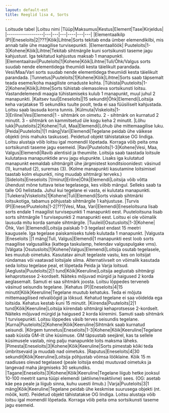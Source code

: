 ```yaml
---
layout: default-est
title: Reeglid lisa 4, Sorts
---
```

Loitsude tabel 
|Loitsu nimi       |Tüüp|Maksumus|Kestus|Element|Tase|Kirjeldus|
|------------------|---|---|---|----|---|---|
|Elementaalkilp (P)|Eneseloits|2|???|Kõik|Lihtne|Sorts tekitab enda ümber elemendikilbi, mis annab talle ühe maagilise turvisepunkti.
|Elementaallöök| Puuteloits|1-3|Kohene|Kõik|Lihtne|Tekitab sihtmärgile kuni sortsikunsti taseme jagu kahjustust. Iga tekitatud kahjustus maksab 1 manapunkti.
|Elementaalravi|Puuteloits|1|Kohene|Kõik|Lihtne|Tuli/Õhk/Valgus sorts suudab nende elementidega theumiidi kesta täielikult parandada. Vesi/Maa/Vari sorts suudab nende elementidega theumiidi kesta täielikult parandada.
|Tunnetus|Puuteloits|1|Kohene|Kõik|Lihtne|Sorts saab täpsemalt teada eseme/koha maagiliste omaduste kohta.
|Tühista|Puuteloits|1-2|Kohene|Kõik|Lihtne|Sorts tühistab olemasoleva sortsikunsti loitsu. Vastandelemendi maagia tühistamiseks kulub 1 manapunkt, muul juhul 2 manapunkti.
|Kaitsev tuul|Eneseloits||15 sekundit|Õhk|Elemendi|Loitsija keha varjatakse 15 sekundiks tuulte poolt, teda ei saa füüsiliselt kahjustada. Loitsu saab lausuda korra tunnis.
|Külmuta|Viskeloits|1-3|Eriline|Vesi|Elemendi|1 - sihtmärk on oimetu. 2 - sihtmärk on kurnatud 2 minutit. 3 - sihtmärk on kammitsetud üle kogu keha 2 minutit.
|Lõhu lukk|Puuteloits|2|Kohene|Tuli, Maa|Elemendi|Lõhub ühe mittemaagilise luku.
|Peida|Puuteloits|1|1 mäng|Vari|Elemendi|Tegelane peidab ühe väikese objekti (mis mahuks taskusse). Peidetud objekt tähistatakse OG lindiga. Loitsu alustaja võib loitsu igal momendil lõpetada. Korraga võib peita oma sortsikunsti taseme jagu esemeid.
|Ravi|Puuteloits|1-3|Kohene|Vesi, Maa, Valgus|Elemendi|Ravib alentisid ja theumiite. Loitsija saab taastada loitsule kulutatava manapunktide arvu jagu elupunkte. Lisaks iga kulutatud manapunkt eemaldab sihtmärgilt ühe järgmistest konditsioonidest: väsinud (1), kurnatud (2), suremas (3). (Kolme manapunkti kasutamine loitsimisel taastab kolm elupunkti, ning muudab sihtmärgi terveks.)
|Sideloits|Eneseloits |1/minut|Eriline|Õhk|Elemendi|Loitsija võib võtta ühendust mõne tuttava teise tegelasega, kes viibib mängul. Selleks saab ta talle OG helistada. Juhul kui tegelane ei vasta, ei kulutata manapunkti.
|Tulekera|Viskeloits|1|Kohene|Tuli|Elemendi|Sorts viskab sihtmärki loitsukotiga, tabamus põhjustab sihtmärgile 1 kahjustuse.
|Turvis (P)|Enese/Puuteloits|1-2|???|Vesi, Maa, Vari|Elemendi|Eneseloitsuna lisab sorts endale 1 maagilist turvisepunkti 1 manapunkti eest. Puuteloitsuna lisab sorts sihtmärgile 1 turvisepunkti 2 manapunkti eest. Loitsu ei ole võimalik lausuda mitu korda samale sihtmärgile.
|Tuuleiil|Osutusloits|1-3|Kohene|Õhk, Vari |Elemendi|Loitsija paiskab 1-3 tegelast endast 15 meetri kaugusele. Iga tegelase paiskamiseks tuleb kulutada 1 manapunkt.
|Valgusta |Eneseloits ||1 mäng|Tuli, Valgus|Elemendi|1 manapunkti eest loob sorts maagilise valgusallika (kattega taskulamp, helendav valguspulgake vms).
|Välgata |Osutusloits|1|Kohene|Valgus|Elemendi|Loitsija osutab tegelasele, kes muutub oimetuks. Kasutatav ainult tegelaste vastu, kes on loitsijat ründamas või vaatavad loitsijale silma. Alternatiivselt on võimalik kasutada seda loitsu tegelase peal, et lõpetada Peida ja Varja loitsud.
|Aeglusta|Puuteloits|2|1 tund|Kõik|Keeruline|Loitsija aeglustab sihtmärgi kehaprotsesse 2-kordselt. Näiteks mõjuvad mürgid ja haigused 2 korda aeglasemalt. Samuti ei saa sihtmärk joosta. Loitsu lõppedes terveneb väsinud seisundis tegelane.
|Kehatus (P)|Eneseloits|4|15 minutit|Kõik|Keeruline|Tegelane muutub kehatuks. Teda ei mõjuta mittemaagilised relvalöögid ja lõksud. Kehatud tegelane ei saa võidelda ega loitsida. Kehatus kestab kuni 15 minutit.
|Kiirenda|Puuteloits|2|1 tund|Kõik|Keeruline|Loitsija kiirendab sihtmärgi kehaprotsesse 2-kordselt. Näiteks mõjuvad mürgid ja haigused 2 korda kiiremini. Samuti saab sihtmärk 1 turvisepunkti. Loitsu lõppedes väsib terves seisundis tegelane.
|Kurna|Puuteloits|2|Kohene|Kõik|Keeruline|Sihtmärk saab kurnatud seisundi.
|Kõrgem tunnetus|Eneseloits|1-3|Kohene|Kõik|Keeruline|Tegelane saab küsida GM-ilt ühe küsimuse. GM täpsustab seejärel, kas ta sellele küsimusele vastab, ning palju manapunkte loits maksma läheks.
|Pimesta|Eneseloits|3|Kohene|Kõik|Keeruline|Sorts pimestab kõiki teda ümbritsevaid ja muudab nad oimetuks.
|Raputus|Eneseloits|4|30 sekundit|Kõik|Keeruline|Loitsija põhjustab võimsa lööklaine. Kõik 15 m raadiuses olevad tegelased (peale loitsija enda) muutuvad oimetuks ja langevad maha järgmiseks 30 sekundiks.
|Tagane|Eneseloits|3|Kohene|Kõik|Keeruline|Tegelane liigub hetke jooksul 10-100 meetrit sama tüüpi elemendi (aktiivne/reaktiivne) sees. (OG: asetab käe pea peale ja liigub sinna, kuhu uuesti ilmub.)
|Varja|Puuteloits|3|1 mäng|Kõik|Keeruline|Tegelane peidab ühe keskmise suurusega objekti (nt. mõõk, kott). Peidetud objekt tähistatakse OG lindiga. Loitsu alustaja võib loitsu igal momendil lõpetada. Korraga võib peita oma sortsikunsti taseme jagu esemeid.
